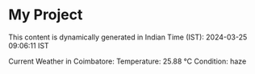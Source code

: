 # My Project

This content is dynamically generated in Indian Time (IST): 2024-03-25 09:06:11 IST


Current Weather in Coimbatore:
Temperature: 25.88 °C
Condition: haze

